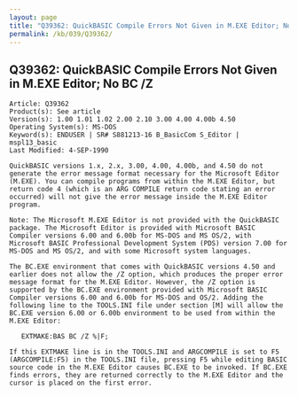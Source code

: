 ```yaml
---
layout: page
title: "Q39362: QuickBASIC Compile Errors Not Given in M.EXE Editor; No BC /Z"
permalink: /kb/039/Q39362/
---
```


## Q39362: QuickBASIC Compile Errors Not Given in M.EXE Editor; No BC /Z

	Article: Q39362
	Product(s): See article
	Version(s): 1.00 1.01 1.02 2.00 2.10 3.00 4.00 4.00b 4.50
	Operating System(s): MS-DOS
	Keyword(s): ENDUSER | SR# S881213-16 B_BasicCom S_Editor | mspl13_basic
	Last Modified: 4-SEP-1990
	
	QuickBASIC versions 1.x, 2.x, 3.00, 4.00, 4.00b, and 4.50 do not
	generate the error message format necessary for the Microsoft Editor
	(M.EXE). You can compile programs from within the M.EXE Editor, but
	return code 4 (which is an ARG COMPILE return code stating an error
	occurred) will not give the error message inside the M.EXE Editor
	program.
	
	Note: The Microsoft M.EXE Editor is not provided with the QuickBASIC
	package. The Microsoft Editor is provided with Microsoft BASIC
	Compiler versions 6.00 and 6.00b for MS-DOS and MS OS/2, with
	Microsoft BASIC Professional Development System (PDS) version 7.00 for
	MS-DOS and MS OS/2, and with some Microsoft system languages.
	
	The BC.EXE environment that comes with QuickBASIC versions 4.50 and
	earlier does not allow the /Z option, which produces the proper error
	message format for the M.EXE Editor. However, the /Z option is
	supported by the BC.EXE environment provided with Microsoft BASIC
	Compiler versions 6.00 and 6.00b for MS-DOS and OS/2. Adding the
	following line to the TOOLS.INI file under section [M] will allow the
	BC.EXE version 6.00 or 6.00b environment to be used from within the
	M.EXE Editor:
	
	   EXTMAKE:BAS BC /Z %|F;
	
	If this EXTMAKE line is in the TOOLS.INI and ARGCOMPILE is set to F5
	(ARGCOMPILE:F5) in the TOOLS.INI file, pressing F5 while editing BASIC
	source code in the M.EXE Editor causes BC.EXE to be invoked. If BC.EXE
	finds errors, they are returned correctly to the M.EXE Editor and the
	cursor is placed on the first error.
